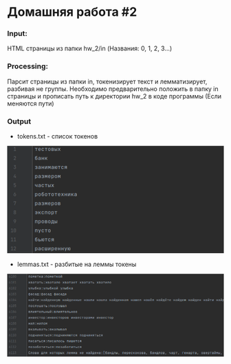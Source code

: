 # Домашняя работа #2

### Input:

HTML страницы из папки hw_2/in (Названия: 0, 1, 2, 3...)

### Processing:

Парсит страницы из папки in, токенизирует текст и лемматизирует, разбивая не группы.
Необходимо предварительно положить в папку in страницы и прописать путь к директории hw_2
в коде программы (Если меняются пути)

### Output

- tokens.txt - список токенов

![img.png](img.png)


- lemmas.txt - разбитые на леммы токены

![img_1.png](img_1.png)